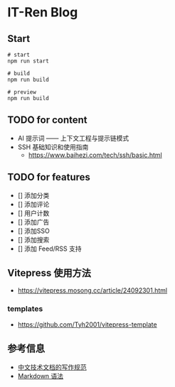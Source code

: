 # IT-Ren Blog

## Start
```shell
# start
npm run start

# build
npm run build

# preview
npm run build
```

## TODO for content
* AI 提示词 —— 上下文工程与提示链模式
* SSH 基础知识和使用指南
  * https://www.baihezi.com/tech/ssh/basic.html

## TODO for features
* [] 添加分类
* [] 添加评论
* [] 用户计数
* [] 添加广告
* [] 添加SSO
* [] 添加搜索
* [] 添加 Feed/RSS 支持

## Vitepress 使用方法
* https://vitepress.mosong.cc/article/24092301.html


### templates
* https://github.com/Tyh2001/vitepress-template

## 参考信息
* [中文技术文档的写作规范](https://github.com/ruanyf/document-style-guide)
* [Markdown 语法](https://markdown.cn/docs/tutorial-basics/basic-syntax/)
